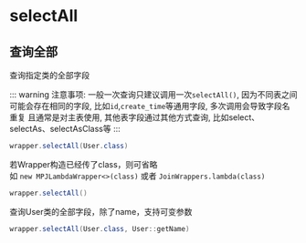 # selectAll

## 查询全部

查询指定类的全部字段

::: warning 注意事项:
一般一次查询只建议调用一次`selectAll()`,
因为不同表之间可能会存在相同的字段, 比如`id`,`create_time`等通用字段, 多次调用会导致字段名重复
且通常是对主表使用, 其他表字段通过其他方式查询, 比如select、selectAs、selectAsClass等
:::

```java
wrapper.selectAll(User.class)
```

若Wrapper构造已经传了class，则可省略  
如 `new MPJLambdaWrapper<>(class)` 或者 `JoinWrappers.lambda(class)`

```java
wrapper.selectAll()
```

查询User类的全部字段，除了name，支持可变参数 <Badge type="tip" text="1.4.13+" vertical="top" />

```java
wrapper.selectAll(User.class, User::getName)
```
